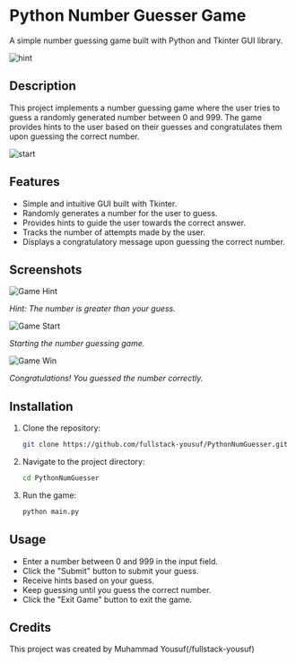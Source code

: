 
# Python Number Guesser Game

A simple number guessing game built with Python and Tkinter GUI library.

![hint](https://github.com/fullstack-yousuf/PythonNumGuesser/assets/133602127/c8f1ada4-a20a-419f-99b3-a1d50822bf8f)

## Description

This project implements a number guessing game where the user tries to guess a randomly generated number between 0 and 999. The game provides hints to the user based on their guesses and congratulates them upon guessing the correct number.

![start](https://github.com/fullstack-yousuf/PythonNumGuesser/assets/133602127/1a851bd4-89e3-4522-a228-588ff0ab3c6f)

## Features

- Simple and intuitive GUI built with Tkinter.
- Randomly generates a number for the user to guess.
- Provides hints to guide the user towards the correct answer.
- Tracks the number of attempts made by the user.
- Displays a congratulatory message upon guessing the correct number.

## Screenshots

![Game Hint](https://github.com/fullstack-yousuf/PythonNumGuesser/assets/133602127/c8f1ada4-a20a-419f-99b3-a1d50822bf8f)

*Hint: The number is greater than your guess.*

![Game Start](https://github.com/fullstack-yousuf/PythonNumGuesser/assets/133602127/1a851bd4-89e3-4522-a228-588ff0ab3c6f)

*Starting the number guessing game.*

![Game Win](https://github.com/fullstack-yousuf/PythonNumGuesser/assets/133602127/c7f10464-d709-4f84-9361-6f0e7751ccad)

*Congratulations! You guessed the number correctly.*

## Installation

1. Clone the repository:

   ```bash
   git clone https://github.com/fullstack-yousuf/PythonNumGuesser.git
   ```

2. Navigate to the project directory:

   ```bash
   cd PythonNumGuesser
   ```

3. Run the game:

   ```bash
   python main.py
   ```

## Usage

- Enter a number between 0 and 999 in the input field.
- Click the "Submit" button to submit your guess.
- Receive hints based on your guess.
- Keep guessing until you guess the correct number.
- Click the "Exit Game" button to exit the game.

## Credits

This project was created by Muhammad Yousuf(/fullstack-yousuf)

